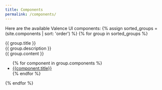 ```yaml
---
title: Components
permalink: /components/
---
```


Here are the available Valence UI components:
{% assign sorted_groups = (site.components | sort: 'order') %}
{% for group in sorted_groups %}
<div class="component-groups">
	<div class="component-group-title">{{ group.title }}</div>
	<div class="component-group-description">{{ group.description }}</div>
	{{ group.content }}
	<ul class="component-list">
	{% for component in group.components %}
		<li>
			<a href="https://www.npmjs.com/package/{{component.package}}">{{component.title}}</a>
		</li>
	{% endfor %}
	</ul>
</div>
{% endfor %}
